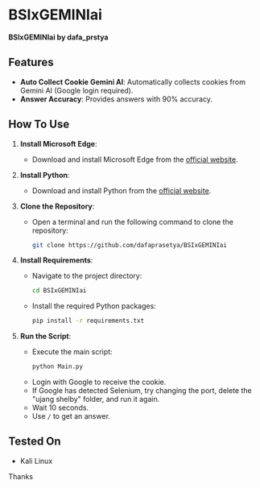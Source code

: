 # BSIxGEMINIai

**BSIxGEMINIai by dafa_prstya**

## Features

- **Auto Collect Cookie Gemini AI**: Automatically collects cookies from Gemini AI (Google login required).
- **Answer Accuracy**: Provides answers with 90% accuracy.

## How To Use

1. **Install Microsoft Edge**:
   - Download and install Microsoft Edge from the [official website](https://www.microsoft.com/edge).

2. **Install Python**:
   - Download and install Python from the [official website](https://www.python.org/downloads/).

3. **Clone the Repository**:
   - Open a terminal and run the following command to clone the repository:
     ```sh
     git clone https://github.com/dafaprasetya/BSIxGEMINIai
     ```

4. **Install Requirements**:
   - Navigate to the project directory:
     ```sh
     cd BSIxGEMINIai
     ```
   - Install the required Python packages:
     ```sh
     pip install -r requirements.txt
     ```

5. **Run the Script**:
   - Execute the main script:
     ```sh
     python Main.py
     ```
   - Login with Google to receive the cookie.
   - If Google has detected Selenium, try changing the port, delete the "ujang shelby" folder, and run it again.
   - Wait 10 seconds.
   - Use `/` to get an answer.

## Tested On

- Kali Linux

Thanks

